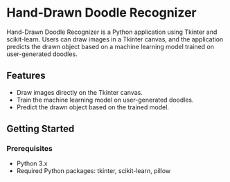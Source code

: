 # Hand-Drawn Doodle Recognizer

Hand-Drawn Doodle Recognizer is a Python application using Tkinter and scikit-learn. Users can draw images in a Tkinter canvas, and the application predicts the drawn object based on a machine learning model trained on user-generated doodles.

## Features

- Draw images directly on the Tkinter canvas.
- Train the machine learning model on user-generated doodles.
- Predict the drawn object based on the trained model.

## Getting Started

### Prerequisites

- Python 3.x
- Required Python packages: tkinter, scikit-learn, pillow
